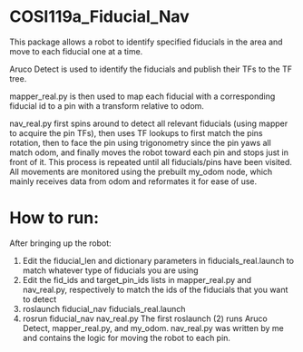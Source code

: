 # COSI119a_Fiducial_Nav

This package allows a robot to identify specified fiducials in the area and move to each fiducial one at a time.

Aruco Detect is used to identify the fiducials and publish their TFs to the TF tree. 

mapper_real.py is then used to map each fiducial with a corresponding fiducial id to a pin with a transform relative to odom.

nav_real.py first spins around to detect all relevant fiducials (using mapper to acquire the pin TFs), then uses TF lookups to first match the pins rotation, then to face the pin using trigonometry since the pin yaws all match odom, and finally moves the robot toward each pin and stops just in front of it. This process is repeated until all fiducials/pins have been visited. All movements are monitored using the prebuilt my_odom node, which mainly receives data from odom and reformates it for ease of use.

# How to run:

After bringing up the robot:
1. Edit the fiducial_len and dictionary parameters in fiducials_real.launch to match whatever type of fiducials you are using
2. Edit the fid_ids and target_pin_ids lists in mapper_real.py and nav_real.py, respectively to match the ids of the fiducials that you want to detect
3. roslaunch fiducial_nav fiducials_real.launch
4. rosrun fiducial_nav nav_real.py
  The first roslaunch (2) runs Aruco Detect, mapper_real.py, and my_odom.
  nav_real.py was written by me and contains the logic for moving the robot to each pin.
